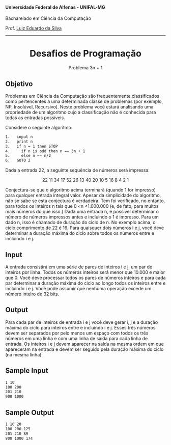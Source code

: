 #### Universidade Federal de Alfenas - UNIFAL-MG
Bacharelado em Ciência da Computação

Prof. [Luiz Eduardo da Silva](https://github.com/luizedsilva)

<hr>
<div align="center">
<h1>Desafios de Programação</h1>
    <p>Problema 3n + 1</p>
</div>

## Objetivo

Problemas em Ciência da Computação são frequentemente classificados como pertencentes a uma determinada classe de problemas (por exemplo,
NP, Insolúvel, Recursivo). Neste problema você estará analisando uma propriedade de um algoritmo cujo
a classificação não é conhecida para todas as entradas possíveis.

Considere o seguinte algoritmo:

```bash
1.   input n
2.   print n
3.   if n = 1 then STOP
4.     if n is odd then n ←− 3n + 1
5.     else n ←− n/2
6.   GOTO 2
```

Dada a entrada 22, a seguinte sequência de números será impressa:
<div align="center">
<p>22 11 34 17 52 26 13 40 20 10 5 16 8 4 2 1</p>
</div>

Conjectura-se que o algoritmo acima terminará (quando 1 for impresso) para qualquer entrada integral
valor. Apesar da simplicidade do algoritmo, não se sabe se esta conjectura é verdadeira. Tem
foi verificado, no entanto, para todos os inteiros n tais que 0 <n <1.000.000 (e, de fato, para muitos mais
números do que isso.)
Dada uma entrada n, é possível determinar o número de números impressos antes e incluindo
o 1 é impresso. Para um dado n, isso é chamado de duração do ciclo de n. No exemplo acima, o ciclo
comprimento de 22 é 16.
Para quaisquer dois números i e j, você deve determinar a duração máxima do ciclo sobre todos os números
entre e incluindo i e j.

## Input
A entrada consistirá em uma série de pares de inteiros i e j, um par de inteiros por linha. Todos os números inteiros
será menor que 10.000 e maior que 0.
Você deve processar todos os pares de números inteiros e para cada par determinar a duração máxima do ciclo ao longo
todos os inteiros entre e incluindo i e j.
Você pode assumir que nenhuma operação excede um número inteiro de 32 bits.

## Output
Para cada par de inteiros de entrada i e j você deve gerar i, j e a duração máxima do ciclo para
inteiros entre e incluindo i e j. Esses três números devem ser separados por pelo menos um espaço
com todos os três números em uma linha e com uma linha de saída para cada linha de entrada. Os inteiros i
e j devem aparecer na saída na mesma ordem em que apareceram na entrada e devem ser
seguido pela duração máxima do ciclo (na mesma linha).

## Sample Input
```bash
1 10
100 200
201 210
900 1000
```

## Sample Output
```bash
1 10 20
100 200 125
201 210 89
900 1000 174
```

